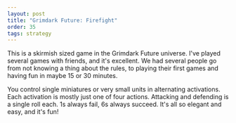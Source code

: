 ```yaml
---
layout: post
title: "Grimdark Future: Firefight"
order: 35
tags: strategy
---
```

This is a skirmish sized game in the Grimdark Future universe. I've played several games
with friends, and it's excellent. We had several people go from not knowing a thing
about the rules, to playing their first games and having fun in maybe 15 or 30 minutes.

You control single miniatures or very small units in alternating activations. Each activation
is mostly just one of four actions. Attacking and defending is a single roll each.
1s always fail, 6s always succeed. It's all so elegant and easy, and it's fun!